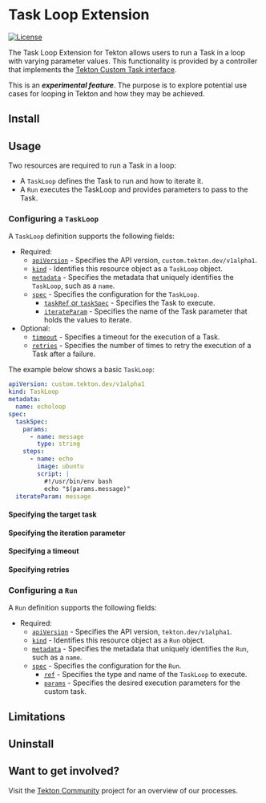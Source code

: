 # Task Loop Extension

[![License](https://img.shields.io/badge/License-Apache%202.0-blue.svg)](https://github.com/kubernetes/experimental/blob/master/LICENSE)

The Task Loop Extension for Tekton allows users to run a Task in a loop with varying parameter values.
This functionality is provided by a controller that implements the [Tekton Custom Task interface](https://github.com/tektoncd/pipeline/blob/master/docs/runs.md).

This is an **_experimental feature_**.  The purpose is to explore potential use cases for looping in Tekton and how they may be achieved.

## Install

## Usage

Two resources are required to run a Task in a loop:

* A `TaskLoop` defines the Task to run and how to iterate it.
* A `Run` executes the TaskLoop and provides parameters to pass to the Task.

### Configuring a `TaskLoop`

A `TaskLoop` definition supports the following fields:

- Required:
  - [`apiVersion`][kubernetes-overview] - Specifies the API version, `custom.tekton.dev/v1alpha1`.
  - [`kind`][kubernetes-overview] - Identifies this resource object as a `TaskLoop` object.
  - [`metadata`][kubernetes-overview] - Specifies the metadata that uniquely identifies the `TaskLoop`, such as a `name`.
  - [`spec`][kubernetes-overview] - Specifies the configuration for the `TaskLoop`.
    - [`taskRef` or `taskSpec`](#specifying-the-target-task) - Specifies the Task to execute.
    - [`iterateParam`](#specifying-the-iteration-parameter) - Specifies the name of the Task parameter that holds the values to iterate.
- Optional:
  - [`timeout`](#specifying-a-timeout) - Specifies a timeout for the execution of a Task.
  - [`retries`](#specifying-retries) - Specifies the number of times to retry the execution of a Task after a failure.

The example below shows a basic `TaskLoop`:

```yaml
apiVersion: custom.tekton.dev/v1alpha1
kind: TaskLoop
metadata:
  name: echoloop
spec:
  taskSpec:
    params:
      - name: message
        type: string
    steps:
      - name: echo
        image: ubuntu
        script: |
          #!/usr/bin/env bash
          echo "$(params.message)"
  iterateParam: message
```

#### Specifying the target task

#### Specifying the iteration parameter

#### Specifying a timeout

#### Specifying retries

### Configuring a `Run`

A `Run` definition supports the following fields:

- Required:
  - [`apiVersion`][kubernetes-overview] - Specifies the API version, `tekton.dev/v1alpha1`.
  - [`kind`][kubernetes-overview] - Identifies this resource object as a `Run` object.
  - [`metadata`][kubernetes-overview] - Specifies the metadata that uniquely identifies the `Run`, such as a `name`.
  - [`spec`][kubernetes-overview] - Specifies the configuration for the `Run`.
    - [`ref`](#specifying-the-target-custom-task) - Specifies the type and name of the `TaskLoop` to execute.
    - [`params`](#specifying-parameters) - Specifies the desired execution parameters for the custom task.

[kubernetes-overview]:
  https://kubernetes.io/docs/concepts/overview/working-with-objects/kubernetes-objects/#required-fields

## Limitations

## Uninstall

## Want to get involved?

Visit the [Tekton Community](https://github.com/tektoncd/community) project for an overview of our processes.